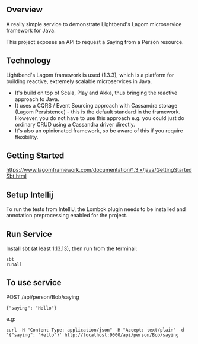 ## Overview

A really simple service to demonstrate Lightbend's Lagom microservice framework for Java.

This project exposes an API to request a Saying from a Person resource.

## Technology

Lightbend's Lagom framework is used (1.3.3), which is a platform for building reactive, extremely scalable microservices in Java.

- It's build on top of Scala, Play and Akka, thus bringing the reactive approach to Java.
- It uses a CQRS / Event Sourcing approach with Cassandra storage (Lagom Persistence) - this is the default standard in the framework. However, you do not have to use this approach e.g. you could just do ordinary CRUD using a Cassandra driver directly.
- It's also an opinionated framework, so be aware of this if you require flexibility.

## Getting Started

https://www.lagomframework.com/documentation/1.3.x/java/GettingStartedSbt.html

## Setup Intellij

To run the tests from IntelliJ, the Lombok plugin needs to be installed and annotation preprocessing enabled for the project.

## Run Service

Install sbt (at least 1.13.13), then run from the terminal:
```
sbt
runAll
```

To use service
--------------

POST /api/person/Bob/saying
```
{"saying": "Hello"}
```
e.g:
```
curl -H "Content-Type: application/json" -H "Accept: text/plain" -d '{"saying": "Hello"}' http://localhost:9000/api/person/Bob/saying
```
